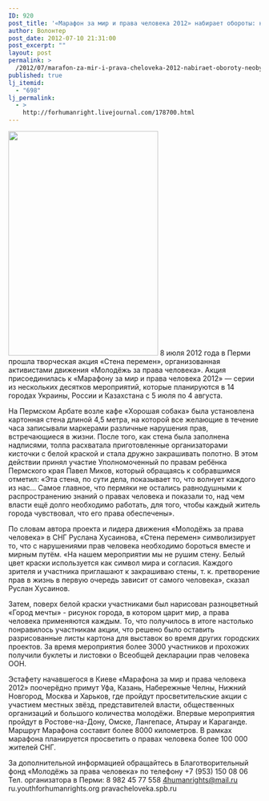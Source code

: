 ```yaml
---
ID: 920
post_title: '«Марафон за мир и права человека 2012» набирает обороты: необычный объект возвели в центре Перми'
author: Волонтер
post_date: 2012-07-10 21:31:00
post_excerpt: ""
layout: post
permalink: >
  /2012/07/marafon-za-mir-i-prava-cheloveka-2012-nabiraet-oboroty-neoby-chny-j-ob-ekt-vozveli-v-tsentre-permi.html
published: true
lj_itemid:
  - "698"
lj_permalink:
  - >
    http://forhumanright.livejournal.com/178700.html
---
```

<a href="http://pics.livejournal.com/forhumanright/pic/0001daps/"><img src="http://pics.livejournal.com/forhumanright/pic/0001daps" width="299" height="448" border='0'/></a>  8 июля 2012 года в Перми прошла творческая акция «Стена перемен», организованная активистами движения «Молодёжь за права человека». Акция присоединилась к «Марафону за мир и права человека 2012» — серии из нескольких десятков мероприятий, которые планируются в 14 городах Украины, России и Казахстана с 5 июля по 4 августа. 

На Пермском Арбате возле кафе «Хорошая собака» была установлена картонная стена длиной 4,5 метра, на которой все желающие в течение часа записывали маркерами различные   нарушения прав, встречающиеся в жизни. После того, как стена была заполнена надписями, толпа расхватала приготовленные организаторами кисточки с белой краской и стала дружно закрашивать полотно. В этом действии принял участие Уполномоченный по правам ребёнка Пермского края Павел Миков, который обращаясь к собравшимся отметил: «Эта стена, по сути дела, показывает то, что волнует каждого из нас... Самое главное, что пермяки не остались равнодушными к распространению знаний о правах человека и показали то, над чем власти ещё долго необходимо работать, для того, чтобы каждый житель города чувствовал, что его права обеспечены».

По словам автора проекта и лидера движения «Молодёжь за права человека» в СНГ Руслана Хусаинова, «Стена перемен» символизирует то, что с нарушениями прав человека необходимо бороться вместе и мирным путём. «На нашем мероприятии мы не рушим стену.  Белый цвет краски используется как символ мира и согласия. Каждого зрителя и участника приглашают к закрашиваю стены, т. к. претворение прав в жизнь в первую очередь зависит от самого человека», сказал Руслан Хусаинов.

Затем, поверх белой краски участниками был нарисован разноцветный «Город мечты» - рисунок города, в котором царит мир, а права человека применяются каждым. То, что получилось в итоге настолько понравилось участникам акции, что решено было оставить разрисованные листы картона для выставок во время других городских проектов. За время мероприятия более 3000 участников и прохожих получили буклеты и листовки о Всеобщей декларации прав человека ООН.

Эстафету начавшегося в Киеве «Марафона за мир и права человека 2012» поочерёдно примут Уфа, Казань, Набережные Челны, Нижний Новгород,  Москва и Харьков, где пройдут просветительские акции с участием местных звёзд, представителей власти, общественных организаций и большого количества молодёжи. Впервые мероприятия пройдут в Ростове-на-Дону, Омске, Лангепасе, Атырау и Караганде. Маршрут Марафона составит более 8000 километров. В рамках марафона планируется просветить о правах человека более 100 000 жителей СНГ.

За дополнительной информацией обращайтесь
в Благотворительный фонд «Молодёжь за права человека»
по телефону +7 (953) 150 08 06
Тел. организатора в Перми: 8 982 45 77 558
4humanrights@mail.ru
ru.youthforhumanrights.org
pravacheloveka.spb.ru